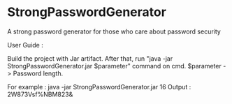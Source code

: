 # StrongPasswordGenerator
A strong password generator for those who care about password security

User Guide : 

Build the project with Jar artifact. After that, run "java -jar StrongPasswordGenerator.jar $parameter" command on cmd.
$parameter -> Password length.

For example : java -jar StrongPasswordGenerator.jar 16
Output : 2W873Vsf%NBM823&
